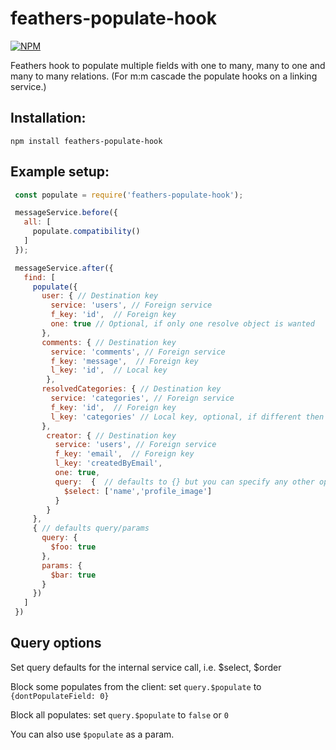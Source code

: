 # feathers-populate-hook

[![NPM](https://nodei.co/npm/feathers-populate-hook.png?downloads=true&downloadRank=true&stars=true)](https://nodei.co/npm/feathers-populate-hook/)

Feathers hook to populate multiple fields with one to many, many to one and many to many relations. (For m:m cascade the populate hooks on a linking service.)

## Installation:

    npm install feathers-populate-hook

## Example setup:
```javascript
 const populate = require('feathers-populate-hook');

 messageService.before({
   all: [
     populate.compatibility()
   ]
 });

 messageService.after({
   find: [
     populate({
       user: { // Destination key
         service: 'users', // Foreign service
         f_key: 'id',  // Foreign key
         one: true // Optional, if only one resolve object is wanted
       },
       comments: { // Destination key
         service: 'comments', // Foreign service
         f_key: 'message',  // Foreign key
         l_key: 'id',  // Local key
        },
       resolvedCategories: { // Destination key
         service: 'categories', // Foreign service
         f_key: 'id',  // Foreign key
         l_key: 'categories' // Local key, optional, if different then destination key
       },
        creator: { // Destination key
          service: 'users', // Foreign service
          f_key: 'email',  // Foreign key
          l_key: 'createdByEmail',
          one: true,
          query:  {  // defaults to {} but you can specify any other options here
            $select: ['name','profile_image']
          }
        }
     },
     { // defaults query/params
       query: {
         $foo: true
       },
       params: {
         $bar: true
       } 
     })
   ]
 })
```

## Query options

Set query defaults for the internal service call, i.e. $select, $order

Block some populates from the client:
set `query.$populate` to `{dontPopulateField: 0}` 

Block all populates:
set `query.$populate` to `false` or `0`

You can also use `$populate` as a param.
